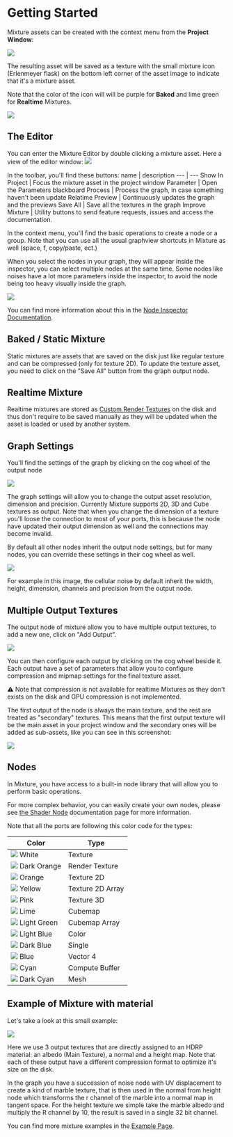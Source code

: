 # Getting Started

Mixture assets can be created with the context menu from the **Project Window**:

![](Images/2020-09-23-19-34-56.png)

The resulting asset will be saved as a texture with the small mixture icon (Erlenmeyer flask) on the bottom left corner of the asset image to indicate that it's a mixture asset.

Note that the color of the icon will will be purple for **Baked** and lime green for  **Realtime** Mixtures.

![](Images/2020-09-23-19-44-00.png)

## The Editor

You can enter the Mixture Editor by double clicking a mixture asset. Here a view of the editor window:
![](Images/2020-09-23-23-50-01.png)

In the toolbar, you'll find these buttons:
name | description
--- | ---
Show In Project | Focus the mixture asset in the project window
Parameter | Open the Parameters blackboard
Process | Process the graph, in case something haven't been update
Relatime Preview | Continuously updates the graph and the previews
Save All | Save all the textures in the graph 
Improve Mixture | Utility buttons to send feature requests, issues and access the documentation.

In the context menu, you'll find the basic operations to create a node or a group. Note that you can use all the usual graphview shortcuts in Mixture as well (space, f, copy/paste, ect.)

When you select the nodes in your graph, they will appear inside the inspector, you can select multiple nodes at the same time. Some nodes like noises have a lot more parameters inside the inspector, to avoid the node being too heavy visually inside the graph.

![](Images/2020-09-25-00-52-04.png)

You can find more information about this in the [Node Inspector Documentation](NodeInspector.md).

## Baked / Static Mixture 

Static mixtures are assets that are saved on the disk just like regular texture and can be compressed (only for texture 2D).
To update the texture asset, you need to click on the "Save All" button from the graph output node.

## Realtime Mixture

Realtime mixtures are stored as [Custom Render Textures](https://docs.unity3d.com/Manual/class-CustomRenderTexture.html) on the disk and thus don't require to be saved manually as they will be updated when the asset is loaded or used by another system.

## Graph Settings

You'll find the settings of the graph by clicking on the cog wheel of the output node

![](Images/2020-09-23-22-50-09.png)

The graph settings will allow you to change the output asset resolution, dimension and precision. Currently Mixture supports 2D, 3D and Cube textures as output.
Note that when you change the dimension of a texture you'll loose the connection to most of your ports, this is because the node have updated their output dimension as well and the connections may become invalid.

By default all other nodes inherit the output node settings, but for many nodes, you can override these settings in their cog wheel as well.

![](Images/2020-09-23-22-54-29.png)

For example in this image, the cellular noise by default inherit the width, height, dimension, channels and precision from the output node.

## Multiple Output Textures

The output node of mixture allow you to have multiple output textures, to add a new one, click on "Add Output".

![](Images/2020-09-23-19-51-49.png)

You can then configure each output by clicking on the cog wheel beside it. Each output have a set of parameters that allow you to configure compression and mipmap settings for the final texture asset.

:warning: Note that compression is not available for realtime Mixtures as they don't exists on the disk and GPU compression is not implemented.

The first output of the node is always the main texture, and the rest are treated as "secondary" textures. This means that the first output texture will be the main asset in your project window and the secondary ones will be added as sub-assets, like you can see in this screenshot:

![](Images/2020-09-23-19-58-53.png)

## Nodes

In Mixture, you have access to a built-in node library that will allow you to perform basic operations.

For more complex behavior, you can easily create your own nodes, please see [the Shader Node](ShaderNodes.md) documentation page for more information.

Note that all the ports are following this color code for the types:


Color | Type
--- | ---
![](https://via.placeholder.com/15/fff/000000?text=+) White | Texture
![](https://via.placeholder.com/15/F71/000000?text=+) Dark Orange | Render Texture
![](https://via.placeholder.com/15/F91/000000?text=+) Orange | Texture 2D 
![](https://via.placeholder.com/15/FD6/000000?text=+) Yellow | Texture 2D Array 
![](https://via.placeholder.com/15/F5C/000000?text=+) Pink | Texture 3D 
![](https://via.placeholder.com/15/9F1/000000?text=+) Lime | Cubemap 
![](https://via.placeholder.com/15/DF6/000000?text=+) Light Green | Cubemap Array
![](https://via.placeholder.com/15/5CF/000000?text=+) Light Blue | Color
![](https://via.placeholder.com/15/33F/000000?text=+) Dark Blue | Single
![](https://via.placeholder.com/15/17F/000000?text=+) Blue | Vector 4
![](https://via.placeholder.com/15/11ff94/000000?text=+) Cyan | Compute Buffer
![](https://via.placeholder.com/15/14cba8/000000?text=+) Dark Cyan | Mesh

## Example of Mixture with material

Let's take a look at this small example:

![](Images/2020-09-23-23-36-19.png)

Here we use 3 output textures that are directly assigned to an HDRP material: an albedo (Main Texture), a normal and a height map. Note that each of these output have a different compression format to optimize it's size on the disk.

In the graph you have a succession of noise node with UV displacement to create a kind of marble texture, that is then used in the normal from height node which transforms the r channel of the marble into a normal map in tangent space.
For the height texture we simple take the marble albedo and multiply the R channel by 10, the result is saved in a single 32 bit channel.

You can find more mixture examples in the [Example Page](Examples.md).